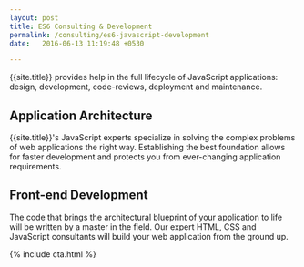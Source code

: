 ```yaml
---
layout: post
title: ES6 Consulting & Development
permalink: /consulting/es6-javascript-development
date:   2016-06-13 11:19:48 +0530

---
```


{{site.title}} provides help in the full lifecycle of JavaScript applications: design, development, code-reviews, deployment and maintenance.


## Application Architecture  
{{site.title}}'s JavaScript experts specialize in solving the complex problems of web applications the right way. Establishing the best foundation allows for faster development and protects you from ever-changing application requirements.


## Front-end Development  
The code that brings the architectural blueprint of your application to life will be written by a master in the field. Our expert HTML, CSS and JavaScript consultants will build your web application from the ground up.

{% include cta.html %}
